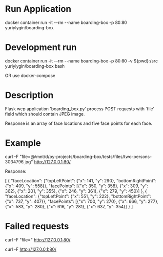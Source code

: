 # Run Application

docker container run -it --rm --name boarding-box -p 80:80  yuriylygin/boarding-box

# Development run

docker container run -it --rm --name boarding-box -p 80:80 -v ${pwd}:/src yuriylygin/boarding-box bash

OR use docker-compose

# Description

Flask wep application 'boarding_box.py' process POST requests with 'file' field which should contain JPEG image.

Response is an array of face locations and five face points for each face.

# Example

curl -F "file=@/mnt/d/py-projects/boarding-box/tests/files/two-persons-3034796.jpg" http://127.0.0.1:80/

Response:

[
    {
        "faceLocation": {"topLeftPoint": {"x": 141, "y": 290}, "bottomRightPoint": {"x": 409, "y": 558}}, 
        "facePoints": [{"x": 350, "y": 358}, {"x": 309, "y": 362}, {"x": 201, "y": 355}, {"x": 246, "y": 361}, {"x": 279, "y": 450}]
    }, 
    {
        "faceLocation": {"topLeftPoint": {"x": 551, "y": 222}, "bottomRightPoint": {"x": 737, "y": 407}}, 
        "facePoints": [{"x": 700, "y": 270}, {"x": 666, "y": 277}, {"x": 583, "y": 280}, {"x": 616, "y": 281}, {"x": 637, "y": 354}]
    }
]


# Failed requests

curl -F "file=" http://127.0.0.1:80/

curl -F http://127.0.0.1:80/